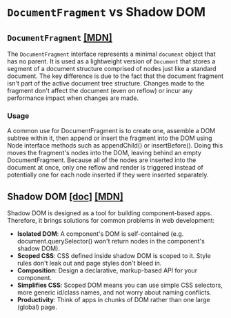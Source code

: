 # `DocumentFragment` vs Shadow DOM

## `DocumentFragment` [[MDN]](https://developer.mozilla.org/en-US/docs/Web/API/DocumentFragment)

The `DocumentFragment` interface represents a minimal `document` object that has no parent. It is used as a lightweight version of `Document` that stores a segment of a document structure comprised of nodes just like a standard document. The key difference is due to the fact that the document fragment isn't part of the active document tree structure. Changes made to the fragment don't affect the document (even on reflow) or incur any performance impact when changes are made.

### Usage

A common use for DocumentFragment is to create one, assemble a DOM subtree within it, then append or insert the fragment into the DOM using Node interface methods such as appendChild() or insertBefore(). Doing this moves the fragment's nodes into the DOM, leaving behind an empty DocumentFragment. Because all of the nodes are inserted into the document at once, only one reflow and render is triggered instead of potentially one for each node inserted if they were inserted separately.

## Shadow DOM [[doc]](https://developers.google.com/web/fundamentals/web-components/shadowdom) [[MDN]](https://developer.mozilla.org/en-US/docs/Web/Web_Components/Using_shadow_DOM)

Shadow DOM is designed as a tool for building component-based apps. Therefore, it brings solutions for common problems in web development:

- __Isolated DOM__: A component's DOM is self-contained (e.g. document.querySelector() won't return nodes in the component's shadow DOM).
- __Scoped CSS__: CSS defined inside shadow DOM is scoped to it. Style rules don't leak out and page styles don't bleed in.
- __Composition__: Design a declarative, markup-based API for your component.
- __Simplifies CSS__: Scoped DOM means you can use simple CSS selectors, more generic id/class names, and not worry about naming conflicts.
- __Productivity__: Think of apps in chunks of DOM rather than one large (global) page.
